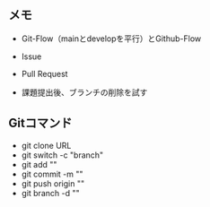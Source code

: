 ## メモ

- Git-Flow（mainとdevelopを平行）とGithub-Flow
- Issue
- Pull Request



- 課題提出後、ブランチの削除を試す

## Gitコマンド

- git clone URL
- git switch -c "branch"
- git add ""
- git commit -m ""
- git push origin ""
- git branch -d ""








